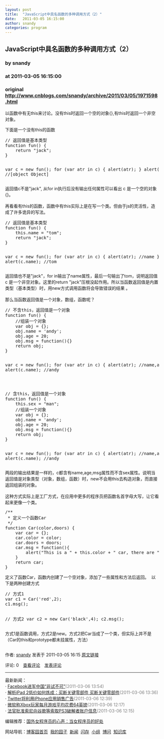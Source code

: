 ```yaml
---
layout: post
title:  "JavaScript中具名函数的多种调用方式（2）"
date:   2011-03-05 16:15:00
author: snandy
categories: program
---
```


## JavaScript中具名函数的多种调用方式（2）
### by snandy
### at 2011-03-05 16:15:00
### original <http://www.cnblogs.com/snandy/archive/2011/03/05/1971598.html>

<p><p>以函数中有无this来讨论。没有this时返回一个空的对象{},有this时返回一个非空对象。</p>
<p>下面是一个没有this的函数</p>
<div>
<pre>// 返回值是基本类型
function fun() {
	return "jack";
}

var c = new fun();
for (var atr in c) {
	alert(atr);
} 
alert(c); //[object Object]</pre>
</div>
<p>返回值c不是"jack", 从for in执行后没有输出任何属性可以看出 c 是一个空的对象{}。<br><br>再看看有this的函数，函数中有this实际上是在写一个类。但由于js的灵活性，造成了许多诡异的写法。</p>
<div>
<pre>// 返回值是基本类型
function fun() {
	this.name = "tom";
	return "jack";
}

var c = new fun();
for (var atr in c) {
	alert(atr); //name
} 
alert(c.name); //tom</pre>
</div>
<p>返回值也不是"jack"，for in输出了name属性，最后一句输出了tom，说明返回值 c 是一个非空对象。这里的return "jack"压根没起作用。所以当函数返回值是内置类型（基本类型）时，用new方式调用函数将会导致错误的结果 。<br> <br>那么当函数返回值是一个对象，数组，函数呢？</p>
<div>
<pre>// 不含this，返回值是一个对象
function fun() {
	//组装一个对象
	var obj = {};
	obj.name = 'andy';
	obj.age = 20;
	obj.msg = function(){}	
	return obj;
}

var c = new fun();
for (var atr in c) {
	alert(atr); //name,age,msg
} 
alert(c.name); //andy
</pre>
</div>
<br>
<div>
<pre>// 含this，返回值是一个对象
function fun() {
	this.sex = "man";
	//组装一个对象
	var obj = {};
	obj.name = 'andy';
	obj.age = 20;
	obj.msg = function(){}	
	return obj;
}

var c = new fun();
for (var atr in c) {
	alert(atr); //name,age,msg
} 
alert(c.name); //andy<br></pre>
</div>
<p>两段的输出结果是一样的，c都含有name,age,msg属性而不含sex属性。说明当返回值是对象类型（对象，数组，函数）时，new不会用this去构造对象，而直接返回组装的对象。 <br><br>这种方式实际上是工厂方式，在应用中更多的程序员把函数名首字母大写，让它看起来更像一个类。</p>
<div>
<pre>/**
 * 定义一个函数Car
 */
function Car(color,doors) {	
	var car = {};
	car.color = color;
	car.doors = doors;
	car.msg = function(){ 
		alert("This is a " + this.color + " car, there are " + this.doors + " doors." );
	}	
	return car;
}</pre>
</div>
<p>定义了函数Car，函数内创建了一个空对象，添加了一些属性和方法后返回。
 以下是两种创建方式</p>
<div>
<pre>// 方式1
var c1 = Car('red',2);
c1.msg();

// 方式2
var c2 = new Car('black',4);
c2.msg();
</pre>
</div>
<p>方式1是函数调用，方式2是new。方式2把Car当成了一个类，但实际上并不是（Car的this和prototype都未挂属性，方法）</p><img src="http://www.cnblogs.com/snandy/aggbug/1971598.html?type=1" width="1" height="1" alt=""><p>作者: <a href="http://www.cnblogs.com/snandy/">snandy</a> 发表于 2011-03-05 16:15 <a href="http://www.cnblogs.com/snandy/archive/2011/03/05/1971598.html">原文链接</a></p><p>评论: 0　<a href="http://www.cnblogs.com/snandy/archive/2011/03/05/1971598.html#pagedcomment">查看评论</a>　<a href="http://www.cnblogs.com/snandy/archive/2011/03/05/1971598.html#commentform">发表评论</a></p><hr><p>最新新闻：<br>· <a href="http://news.cnblogs.com/n/93043/">Facebook进军中国“非试不可”</a><span style="color:gray">(2011-03-06 13:54)</span><br>· <a href="http://news.cnblogs.com/n/93042/">解析iPad 2低价如何炼成：买断关键零部件 买断关键零部件</a><span style="color:gray">(2011-03-06 13:36)</span><br>· <a href="http://news.cnblogs.com/n/93041/">Twitter将利用iPhone应用销售广告</a><span style="color:gray">(2011-03-06 12:39)</span><br>· <a href="http://news.cnblogs.com/n/93040/">微软称Xbox玩家每月游戏平均花费64英镑</a><span style="color:gray">(2011-03-06 12:17)</span><br>· <a href="http://news.cnblogs.com/n/93039/">法官批准索尼向谷歌等索取PS3破解者账户信息</a><span style="color:gray">(2011-03-06 12:15)</span><br></p><p>编辑推荐：<a href="http://news.cnblogs.com/n/92996/">国外女程序员的心声：当女程序员的好处</a><br></p><p>网站导航：<a href="http://www.cnblogs.com">博客园首页</a>  <a href="http://home.cnblogs.com/">我的园子</a>  <a href="http://news.cnblogs.com">新闻</a>  <a href="http://home.cnblogs.com/ing/">闪存</a>  <a href="http://home.cnblogs.com/group/">小组</a>  <a href="http://space.cnblogs.com/q/">博问</a>  <a href="http://kb.cnblogs.com">知识库</a></p></p>
